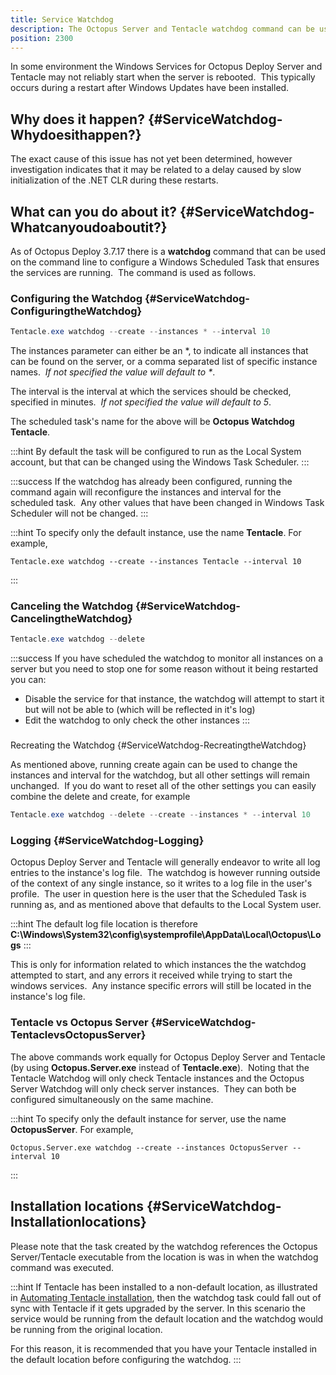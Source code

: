 ```yaml
---
title: Service Watchdog
description: The Octopus Server and Tentacle watchdog command can be used to configure a Windows Scheduled Task that ensures the services are running.
position: 2300
---
```


In some environment the Windows Services for Octopus Deploy Server and Tentacle may not reliably start when the server is rebooted.  This typically occurs during a restart after Windows Updates have been installed.

## Why does it happen? {#ServiceWatchdog-Whydoesithappen?}

The exact cause of this issue has not yet been determined, however investigation indicates that it may be related to a delay caused by slow initialization of the .NET CLR during these restarts.

## What can you do about it? {#ServiceWatchdog-Whatcanyoudoaboutit?}

As of Octopus Deploy 3.7.17 there is a **watchdog** command that can be used on the command line to configure a Windows Scheduled Task that ensures the services are running.  The command is used as follows.

### Configuring the Watchdog {#ServiceWatchdog-ConfiguringtheWatchdog}

```powershell
Tentacle.exe watchdog --create --instances * --interval 10
```

The instances parameter can either be an \*, to indicate all instances that can be found on the server, or a comma separated list of specific instance names.  *If not specified the value will default to \**.

The interval is the interval at which the services should be checked, specified in minutes.  *If not specified the value will default to 5*.

The scheduled task's name for the above will be **Octopus Watchdog Tentacle**.

:::hint
By default the task will be configured to run as the Local System account, but that can be changed using the Windows Task Scheduler.
:::

:::success
If the watchdog has already been configured, running the command again will reconfigure the instances and interval for the scheduled task.  Any other values that have been changed in Windows Task Scheduler will not be changed.
:::

:::hint
To specify only the default instance, use the name **Tentacle**. For example,

```
Tentacle.exe watchdog --create --instances Tentacle --interval 10
```
:::

### Canceling the Watchdog {#ServiceWatchdog-CancelingtheWatchdog}

```powershell
Tentacle.exe watchdog --delete
```

:::success
If you have scheduled the watchdog to monitor all instances on a server but you need to stop one for some reason without it being restarted you can:

- Disable the service for that instance, the watchdog will attempt to start it but will not be able to (which will be reflected in it's log)
- Edit the watchdog to only check the other instances
:::

### 
Recreating the Watchdog {#ServiceWatchdog-RecreatingtheWatchdog}

As mentioned above, running create again can be used to change the instances and interval for the watchdog, but all other settings will remain unchanged.  If you do want to reset all of the other settings you can easily combine the delete and create, for example

```powershell
Tentacle.exe watchdog --delete --create --instances * --interval 10
```

### Logging {#ServiceWatchdog-Logging}

Octopus Deploy Server and Tentacle will generally endeavor to write all log entries to the instance's log file.  The watchdog is however running outside of the context of any single instance, so it writes to a log file in the user's profile.  The user in question here is the user that the Scheduled Task is running as, and as mentioned above that defaults to the Local System user.

:::hint
The default log file location is therefore **C:\Windows\System32\config\systemprofile\AppData\Local\Octopus\Logs**
:::

This is only for information related to which instances the the watchdog attempted to start, and any errors it received while trying to start the windows services.  Any instance specific errors will still be located in the instance's log file.

### Tentacle vs Octopus Server {#ServiceWatchdog-TentaclevsOctopusServer}

The above commands work equally for Octopus Deploy Server and Tentacle (by using **Octopus.Server.exe** instead of **Tentacle.exe**).  Noting that the Tentacle Watchdog will only check Tentacle instances and the Octopus Server Watchdog will only check server instances.  They can both be configured simultaneously on the same machine.

:::hint
To specify only the default instance for server, use the name **OctopusServer**. For example,

```
Octopus.Server.exe watchdog --create --instances OctopusServer --interval 10
```
:::

## Installation locations {#ServiceWatchdog-Installationlocations}

Please note that the task created by the watchdog references the Octopus Server/Tentacle executable from the location is was in when the watchdog command was executed.

:::hint
If Tentacle has been installed to a non-default location, as illustrated in [Automating Tentacle installation](/docs/installation/installing-tentacles/automating-tentacle-installation.md), then the watchdog task could fall out of sync with Tentacle if it gets upgraded by the server. In this scenario the service would be running from the default location and the watchdog would be running from the original location.

For this reason, it is recommended that you have your Tentacle installed in the default location before configuring the watchdog.
:::
